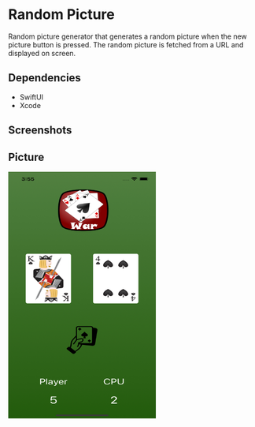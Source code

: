 # Random Picture
Random picture generator that generates a random picture when the new picture button is pressed. The random picture is fetched from a URL and displayed on screen.

## Dependencies
- SwiftUI
- Xcode

## Screenshots

## Picture
<img src="https://github.com/patar-nguyen/war_card_game/blob/master/War_Card_Game/Assets.xcassets/War.imageset/War.png?raw=true" data-canonical-src="https://gyazo.com/eb5c5741b6a9a16c692170a41a49c858.png" width="300" height="500" />



